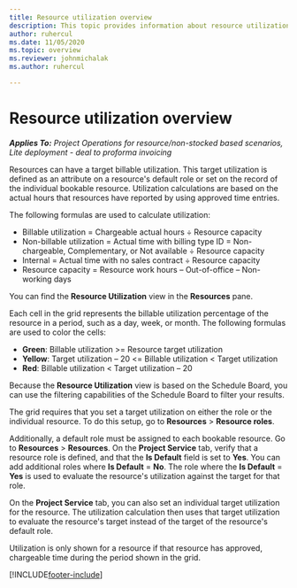 ```yaml
---
title: Resource utilization overview
description: This topic provides information about resource utilization in Project Operations.
author: ruhercul
ms.date: 11/05/2020
ms.topic: overview
ms.reviewer: johnmichalak
ms.author: ruhercul

---
```


# Resource utilization overview

_**Applies To:** Project Operations for resource/non-stocked based scenarios, Lite deployment - deal to proforma invoicing_

Resources can have a target billable utilization. This target utilization is defined as an attribute on a resource's default role or set on the record of the individual bookable resource. Utilization calculations are based on the actual hours that resources have reported by using approved time entries.

The following formulas are used to calculate utilization:

  - Billable utilization = Chargeable actual hours ÷ Resource capacity
  - Non-billable utilization = Actual time with billing type ID = Non-chargeable, Complementary, or Not available ÷ Resource capacity
  - Internal = Actual time with no sales contract ÷ Resource capacity
  - Resource capacity = Resource work hours – Out-of-office – Non-working days

You can find the **Resource Utilization** view in the **Resources** pane.

Each cell in the grid represents the billable utilization percentage of the resource in a period, such as a day, week, or month. The following formulas are used to color the cells:

  - **Green**: Billable utilization >= Resource target utilization
  - **Yellow**: Target utilization – 20 <= Billable utilization < Target utilization
  - **Red**: Billable utilization < Target utilization – 20

Because the **Resource Utilization** view is based on the Schedule Board, you can use the filtering capabilities of the Schedule Board to filter your results.

The grid requires that you set a target utilization on either the role or the individual resource. To do this setup, go to **Resources** > **Resource roles**.

Additionally, a default role must be assigned to each bookable resource. Go to **Resources** > **Resources**. On the **Project Service** tab, verify that a resource role is defined, and that the **Is Default** field is set to **Yes**. You can add additional roles where **Is Default** = **No**. The role where the **Is Default** = **Yes** is used to evaluate the resource's utilization against the target for that role.

On the **Project Service** tab, you can also set an individual target utilization for the resource. The utilization calculation then uses that target utilization to evaluate the resource's target instead of the target of the resource's default role.

Utilization is only shown for a resource if that resource has approved, chargeable time during the period shown in the grid.


[!INCLUDE[footer-include](../includes/footer-banner.md)]